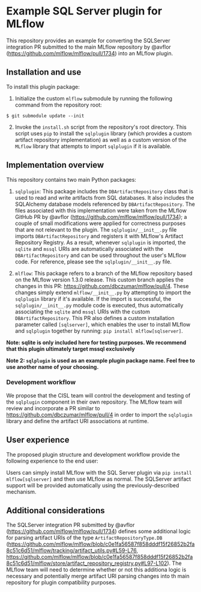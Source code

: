 # Example SQL Server plugin for MLflow

This repository provides an example for converting the SQLServer integration PR submitted to the main MLflow repository by @avflor (https://github.com/mlflow/mlflow/pull/1734) into an MLflow plugin.

## Installation and use
To install this plugin package:

1. Initialize the custom `mlflow` submodule by running the following command from the repository root:
```
$ git submodule update --init
```

2. Invoke the `install.sh` script from the repository's root directory. This script uses `pip` to install the `sqlplugin` library (which provides a custom artifact repository implementation) as well as a custom version of the `MLflow` library that attempts to import `sqlplugin` if it is available.

## Implementation overview
This repository contains two main Python packages:

1. `sqlplugin`: This package includes the `DBArtifactRepository` class that is used to read and write artifacts from SQL databases. It also includes the SQLAlchemy database models referenced by `DBArtifactRepository`. The files associated with this implementation were taken from the MLflow GitHub PR by @avflor (https://github.com/mlflow/mlflow/pull/1734); a couple of small modifications were applied for correctness purposes that are not relevant to the plugin. The `sqlplugin/__init__.py` file imports `DBArtifactRepository` and registers it with MLflow's Artifact Repository Registry. As a result, whenever `sqlplugin` is imported, the `sqlite` and `mssql` URIs are automatically associated with the `DBArtifactRepository` and can be used throughout the user's MLflow code. For reference, please see the `sqlplugin/__init__.py` file.

2. `mlflow`: This package refers to a branch of the MLflow repository based on the MLflow version 1.3.0 release. This custom branch applies the changes in this PR: https://github.com/dbczumar/mlflow/pull/4. These changes simply extend `mlflow/__init__.py` by attempting to import the `sqlplugin` library if it's available. If the import is successful, the `sqlplugin/__init__.py` module code is executed, thus automatically associating the `sqlite` and `mssql` URIs with the custom `DBArtifactRepository`. This PR also defines a custom installation parameter called `[sqlserver]`, which enables the user to install MLflow and `sqlplugin` together by running: `pip install mlflow[sqlserver]`.

**Note: sqlite is only included here for testing purposes. We  recommend that this plugin ultimately target mssql exclusively**

**Note 2: `sqlplugin` is used as an example plugin package name. Feel free to use another name of your choosing.**

### Development workflow

We propose that the CISL team will control the development and testing of the `sqlplugin` component in their own repository. The MLflow team will review and incorporate a PR similar to https://github.com/dbczumar/mlflow/pull/4 in order to import the `sqlplugin` library and define the artifact URI associations at runtime.

## User experience

The proposed plugin structure and development workflow provide the following experience to the end user:

Users can simply install MLflow with the SQL Server plugin via `pip install mlflow[sqlserver]` and then use MLflow as normal. The SQLServer artifact support will be provided automatically using the previously-described mechanism.

## Additional considerations

The SQLServer integration PR submitted by @avflor (https://github.com/mlflow/mlflow/pull/1734) defines some additional logic for parsing artifact URIs of the type `ArtifactRepositoryType.DB` (https://github.com/mlflow/mlflow/blob/c0e1fa56587f858dddf15f26852b2fa8c51c6d51/mlflow/tracking/artifact_utils.py#L59-L76, https://github.com/mlflow/mlflow/blob/c0e1fa56587f858dddf15f26852b2fa8c51c6d51/mlflow/store/artifact_repository_registry.py#L97-L102). The MLflow team will need to determine whether or not this additiona logic is necessary and potentially merge artifact URI parsing changes into th main repository for plugin compatibility purposes.
